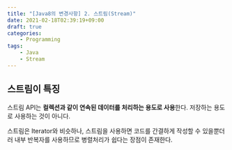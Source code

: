 ```yaml
---
title: "[Java8의 변경사항] 2. 스트림(Stream)"
date: 2021-02-18T02:39:19+09:00
draft: true
categories:
    - Programming
tags:
    - Java
    - Stream
---
```


## 스트림이 특징
스트림 API는 **컬렉션과 같이 연속된 데이터를 처리하는 용도로 사용**한다. 저장하는 용도로 사용하는 것이 아니다.

스트림은 Iterator와 비슷하나, 스트림을 사용하면 코드를 간결하게 작성할 수 있을뿐더러 내부 반복자를 사용하므로 병렬처리가 쉽다는 장점이 존재한다.

